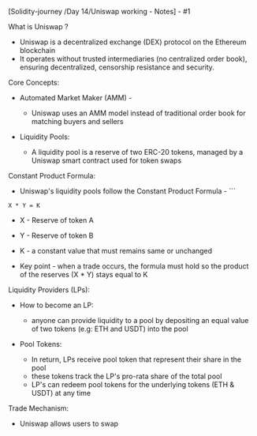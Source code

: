 
[Solidity-journey /Day 14/Uniswap working - Notes] - #1


What is Uniswap ? 

- Uniswap is a decentralized exchange (DEX) protocol on the Ethereum blockchain 
- It operates without trusted intermediaries (no centralized order book), ensuring decentralized, censorship resistance and security.


Core Concepts:

- Automated Market Maker (AMM) - 
    - Uniswap uses an AMM model instead of traditional order book for matching buyers and sellers

- Liquidity Pools:
    - A liquidity pool is a reserve of two ERC-20 tokens, managed by a Uniswap smart contract used for token swaps 



Constant Product Formula: 

- Uniswap's liquidity pools follow the Constant Product Formula - ```
```
X * Y = K
```
- X - Reserve of token A 
- Y - Reserve of token B 
- K - a constant value that must remains same or unchanged 

- Key point - when a trade occurs, the formula must hold so the product of the reserves (X * Y) stays equal to K 


Liquidity Providers (LPs): 

- How to become an LP: 
    - anyone can provide liquidity to a pool by depositing an equal value of two tokens (e.g: ETH and USDT) into the pool 

- Pool Tokens: 
    - In return, LPs receive pool token that represent their share in the pool 
    - these tokens track the LP's pro-rata share of the total pool 
    - LP's can redeem pool tokens for the underlying tokens (ETH & USDT) at any time 



Trade Mechanism: 

- Uniswap allows users to swap 